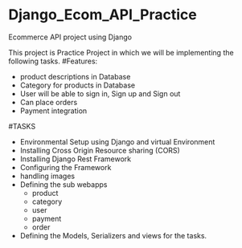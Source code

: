 # Django_Ecom_API_Practice
Ecommerce API project using Django

This project is Practice Project in which we will be implementing the following tasks.
#Features:
- product descriptions in Database
- Category for products in Database
- User will be able to sign in, Sign up and Sign out 
- Can place orders
- Payment integration

#TASKS
- Environmental Setup using Django and virtual Environment
- Installing Cross Origin Resource sharing (CORS)
- Installing Django Rest Framework
- Configuring the Framework
- handling images
- Defining the sub webapps
  - product
  - category
  - user
  - payment
  - order
- Defining the Models, Serializers and views for the tasks.  
 
  
